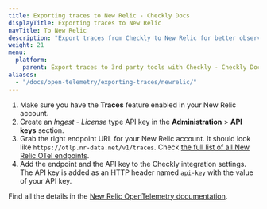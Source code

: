 ```yaml
---
title: Exporting traces to New Relic - Checkly Docs
displayTitle: Exporting traces to New Relic
navTitle: To New Relic
description: "Export traces from Checkly to New Relic for better observability."
weight: 21
menu:
  platform:
    parent: Export traces to 3rd party tools with Checkly - Checkly Docs
aliases:
  - "/docs/open-telemetry/exporting-traces/newrelic/"
---
```


1. Make sure you have the **Traces** feature enabled in your New Relic account.
2. Create an *Ingest - License* type API key in the **Administration** > **API keys** section.
3. Grab the right endpoint URL for your New Relic account. It should look like `https://otlp.nr-data.net/v1/traces`.
   Check [the full list of all New Relic OTel endpoints](https://docs.newrelic.com/docs/more-integrations/open-source-telemetry-integrations/opentelemetry/get-started/opentelemetry-set-up-your-app/#ports-and-endpoints).
4. Add the endpoint and the API key to the Checkly integration settings. The API key is added as an HTTP header named
   `api-key` with the value of your API key.

Find all the details in the [New Relic OpenTelemetry documentation](https://docs.newrelic.com/docs/more-integrations/open-source-telemetry-integrations/opentelemetry/get-started/opentelemetry-set-up-your-app/).
